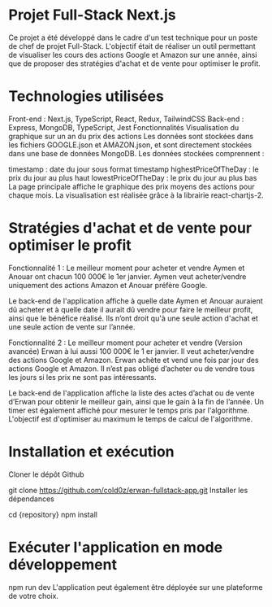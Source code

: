 # Projet Full-Stack Next.js
Ce projet a été développé dans le cadre d'un test technique pour un poste de chef de projet Full-Stack. L'objectif était de réaliser un outil permettant de visualiser les cours des actions Google et Amazon sur une année, ainsi que de proposer des stratégies d'achat et de vente pour optimiser le profit.

# Technologies utilisées
Front-end : Next.js, TypeScript, React, Redux, TailwindCSS
Back-end : Express, MongoDB, TypeScript, Jest
Fonctionnalités
Visualisation du graphique sur un an du prix des actions
Les données sont stockées dans les fichiers GOOGLE.json et AMAZON.json, et sont directement stockées dans une base de données MongoDB. Les données stockées comprennent :

timestamp : date du jour sous format timestamp
highestPriceOfTheDay : le prix du jour au plus haut
lowestPriceOfTheDay : le prix du jour au plus bas
La page principale affiche le graphique des prix moyens des actions pour chaque mois. La visualisation est réalisée grâce à la librairie react-chartjs-2.

# Stratégies d'achat et de vente pour optimiser le profit
Fonctionnalité 1 : Le meilleur moment pour acheter et vendre
Aymen et Anouar ont chacun 100 000€ le 1er janvier. Aymen veut acheter/vendre uniquement des actions Amazon et Anouar préfère Google.

Le back-end de l'application affiche à quelle date Aymen et Anouar auraient dû acheter et à quelle date il aurait dû vendre pour faire le meilleur profit, ainsi que le bénéfice réalisé. Ils n’ont droit qu'à une seule action d'achat et une seule action de vente sur l’année.

Fonctionnalité 2 : Le meilleur moment pour acheter et vendre (Version avancée)
Erwan à lui aussi 100 000€ le 1 er janvier. Il veut acheter/vendre des actions Google et Amazon. Erwan achète et vend une fois par jour des actions Google et Amazon. Il n’est pas obligé d’acheter ou de vendre tous les jours si les prix ne sont pas intéressants.

Le back-end de l'application affiche la liste des actes d’achat ou de vente d’Erwan pour obtenir le meilleur gain, ainsi que le gain à la fin de l’année. Un timer est également affiché pour mesurer le temps pris par l'algorithme. L'objectif est d'optimiser au maximum le temps de calcul de l'algorithme.

# Installation et exécution
Cloner le dépôt Github


git clone https://github.com/cold0z/erwan-fullstack-app.git
Installer les dépendances

cd {repository}
npm install

# Exécuter l'application en mode développement

npm run dev
L'application peut également être déployée sur une plateforme de votre choix.